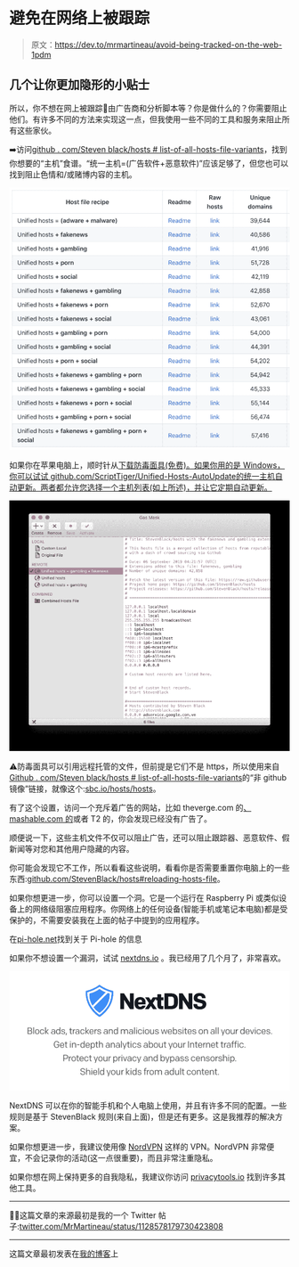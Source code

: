 # 避免在网络上被跟踪

> 原文：<https://dev.to/mrmartineau/avoid-being-tracked-on-the-web-1pdm>

## 几个让你更加隐形的小贴士

所以，你不想在网上被跟踪🙅由广告商和分析脚本等？你是做什么的？你需要阻止他们。有许多不同的方法来实现这一点，但我使用一些不同的工具和服务来阻止所有这些家伙。

➡️访问[github . com/Steven black/hosts # list-of-all-hosts-file-variants](https://github.com/StevenBlack/hosts#list-of-all-hosts-file-variants)，找到你想要的“主机”食谱。“统一主机=(广告软件+恶意软件)”应该足够了，但您也可以找到阻止色情和/或赌博内容的主机。

[![A screenshot of the table of block recipes provided by the StevenBlack repo](img/a102dd22e636a823245d9774393cd458.png)](https://res.cloudinary.com/practicaldev/image/fetch/s--BlJW8dam--/c_limit%2Cf_auto%2Cfl_progressive%2Cq_auto%2Cw_880/https://zanderwtf.cdn.prismic.io/zanderwtf/248fd4298643dd9149d830671f263036598d0be8_screenshot-2019-09-07-at-15.26.00.png)

如果你在苹果电脑上，顺时针从[下载防毒面具(免费)。如果你用的是 Windows，你可以试试 github.com/ScriptTiger/Unified-Hosts-AutoUpdate](http://clockwise.ee/)[的统一主机自动更新。两者都允许您选择一个主机列表(如上所述)，并让它定期自动更新。](https://github.com/ScriptTiger/Unified-Hosts-AutoUpdate)

[![Screenshot of the Gas Mask app](img/e7d703240f331b483da404e7ffca5a07.png)](https://res.cloudinary.com/practicaldev/image/fetch/s--TyASCRyy--/c_limit%2Cf_auto%2Cfl_progressive%2Cq_auto%2Cw_880/https://zanderwtf.cdn.prismic.io/zanderwtf/24385952ba39f04ac6186c6b967225d31eff66ac_screenshot-2019-09-07-at-15.31.24.png)

⚠️防毒面具可以引用远程托管的文件，但前提是它们不是 https，所以使用来自[Github . com/Steven black/hosts # list-of-all-hosts-file-variants](https://github.com/StevenBlack/hosts#list-of-all-hosts-file-variants)的“非 github 镜像”链接，就像这个:[sbc.io/hosts/hosts](http://sbc.io/hosts/hosts)。

有了这个设置，访问一个充斥着广告的网站，比如 theverge.com 的[、mashable.com 的](http://theverge.com/)或者 T2 的，你会发现已经没有广告了。

顺便说一下，这些主机文件不仅可以阻止广告，还可以阻止跟踪器、恶意软件、假新闻等对您和其他用户隐藏的内容。

你可能会发现它不工作，所以看看这些说明，看看你是否需要重置你电脑上的一些东西:[github.com/StevenBlack/hosts#reloading-hosts-file](https://github.com/StevenBlack/hosts#reloading-hosts-file)。

如果你想更进一步，你可以设置一个洞。它是一个运行在 Raspberry Pi 或类似设备上的网络级阻塞应用程序。你网络上的任何设备(智能手机或笔记本电脑)都是受保护的，不需要安装我在上面的帖子中提到的应用程序。

在[pi-hole.net](https://pi-hole.net/)找到关于 Pi-hole 的信息

如果你不想设置一个漏洞，试试 [nextdns.io](https://nextdns.io/) 。我已经用了几个月了，非常喜欢。

[![A screenshot of the intro from the NextDNS website](img/5e998e0e9db93f2d38439aeda42eabca.png)](https://res.cloudinary.com/practicaldev/image/fetch/s--ynTKQNg2--/c_limit%2Cf_auto%2Cfl_progressive%2Cq_auto%2Cw_880/https://zanderwtf.cdn.prismic.io/zanderwtf/6807a25f5ef859742f79065f95d6546ff24050ed_screenshot-2019-09-07-at-15.25.35.png)

NextDNS 可以在你的智能手机和个人电脑上使用，并且有许多不同的配置。一些规则是基于 StevenBlack 规则(来自上面)，但是还有更多。这是我推荐的解决方案。

如果你想更进一步，我建议使用像 [NordVPN](https://nordvpn.com/) 这样的 VPN。NordVPN 非常便宜，不会记录你的活动(这一点很重要)，而且非常注重隐私。

如果你想在网上保持更多的自我隐私，我建议你访问 [privacytools.io](https://www.privacytools.io/) 找到许多其他工具。

* * *

👨‍💻这篇文章的来源最初是我的一个 Twitter 帖子:[twitter.com/MrMartineau/status/1128578179730423808](https://twitter.com/MrMartineau/status/1128578179730423808)

* * *

这篇文章最初发表在[我的博客](https://zander.wtf/writing/not-tracked-online)上